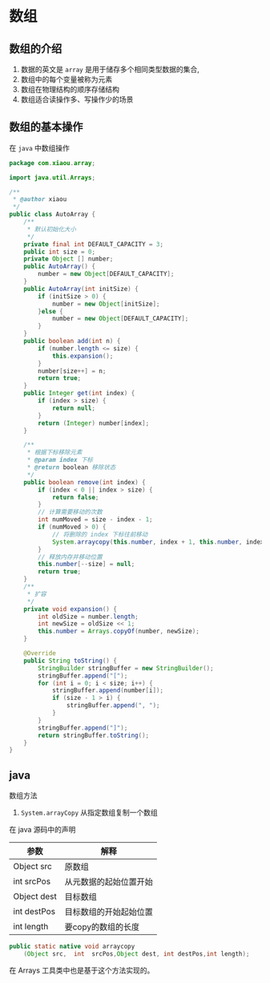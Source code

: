 # 数组

## 数组的介绍

1. 数据的英文是 `array` 是用于储存多个相同类型数据的集合,
2. 数组中的每个变量被称为元素
3. 数组在物理结构的顺序存储结构
4. 数组适合读操作多、写操作少的场景

## 数组的基本操作

在  `java`  中数组操作

```java
package com.xiaou.array;

import java.util.Arrays;

/**
 * @author xiaou
 */
public class AutoArray {
    /**
     * 默认初始化大小
     */
    private final int DEFAULT_CAPACITY = 3;
    public int size = 0;
    private Object [] number;
    public AutoArray() {
        number = new Object[DEFAULT_CAPACITY];
    }
    public AutoArray(int initSize) {
        if (initSize > 0) {
            number = new Object[initSize];
        }else {
            number = new Object[DEFAULT_CAPACITY];
        }
    }
    public boolean add(int n) {
        if (number.length <= size) {
            this.expansion();
        }
        number[size++] = n;
        return true;
    }
    public Integer get(int index) {
        if (index > size) {
            return null;
        }
        return (Integer) number[index];
    }

    /**
     * 根据下标移除元素
     * @param index 下标
     * @return boolean 移除状态
     */
    public boolean remove(int index) {
        if (index < 0 || index > size) {
            return false;
        }
        // 计算需要移动的次数
        int numMoved = size - index - 1;
        if (numMoved > 0) {
            // 将删除的 index 下标往前移动
            System.arraycopy(this.number, index + 1, this.number, index, numMoved);
        }
        // 释放内存并移动位置
        this.number[--size] = null;
        return true;
    }
    /**
     * 扩容
     */
    private void expansion() {
        int oldSize = number.length;
        int newSize = oldSize << 1;
        this.number = Arrays.copyOf(number, newSize);
    }

    @Override
    public String toString() {
        StringBuilder stringBuffer = new StringBuilder();
        stringBuffer.append("[");
        for (int i = 0; i < size; i++) {
            stringBuffer.append(number[i]);
            if (size - 1 > i) {
                stringBuffer.append(", ");
            }
        }
        stringBuffer.append("]");
        return stringBuffer.toString();
    }
}
```

## java

数组方法

1. `System.arrayCopy` 从指定数组复制一个数组

在 java 源码中的声明

| 参数        | 解释                   |
| ----------- | ---------------------- |
| Object src  | 原数组                 |
| int srcPos  | 从元数据的起始位置开始 |
| Object dest | 目标数组               |
| int destPos | 目标数组的开始起始位置 |
| int length  | 要copy的数组的长度     |

```java
public static native void arraycopy
    (Object src,  int  srcPos,Object dest, int destPos,int length);
```

在 Arrays 工具类中也是基于这个方法实现的。